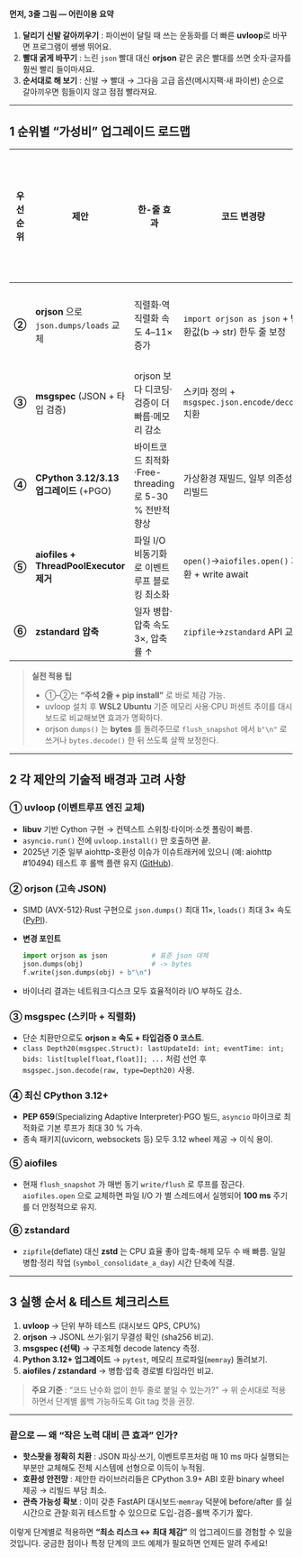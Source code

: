 #### 먼저, 3줄 그림 ― 어린이용 요약

1. **달리기 신발 갈아끼우기** : 파이썬이 달릴 때 쓰는 운동화를 더 빠른 **uvloop**로 바꾸면 프로그램이 쌩쌩 뛰어요.
2. **빨대 굵게 바꾸기** : 느린 `json` 빨대 대신 **orjson** 같은 굵은 빨대를 쓰면 숫자·글자를 훨씬 빨리 들이마셔요.
3. **순서대로 해 보기** : 신발 → 빨대 → 그다음 고급 옵션(메시지팩·새 파이썬) 순으로 갈아끼우면 힘들이지 않고 점점 빨라져요.

---

## 1 순위별 “가성비” 업그레이드 로드맵

| 우선순위  | 제안                                   | 한-줄 효과                                  | 코드 변경량                                         | 난이도 (1 낮음 \~ 5 높음) | 왜 타당한가                                                                                                                              |
| ----- | ------------------------------------ | --------------------------------------- | ---------------------------------------------- | ------------------ | ----------------------------------------------------------------------------------------------------------------------------------- |
| **②** | **orjson** 으로 `json.dumps/loads` 교체  | 직렬화·역직렬화 속도 4–11× 증가                    | `import orjson as json` + 반환값(b → str) 한두 줄 보정 | **2**              | 실코드 호출 지점 `json.dumps` 및 `json.loads` 가 핵심 병목 (예: `flush_snapshot` 쓰기, `put_snapshot` 파싱) . orjson은 현존 가장 빠른 JSON 라이브러리 ([PyPI][2]) |
| **③** | **msgspec** (JSON + 타입 검증)           | orjson 보다 디코딩·검증이 더 빠름·메모리 감소           | 스키마 정의 + `msgspec.json.encode/decode` 치환       | **3**              | 주문서 구조가 고정이므로 정적 스키마 혜택이 큼 ([GitHub][3])                                                                                            |
| **④** | **CPython 3.12/3.13 업그레이드** (+PGO)   | 바이트코드 최적화·Free-threading로 5-30 % 전반적 향상 | 가상환경 재빌드, 일부 의존성 리빌드                           | **2**              | 현재 3.9.23 사용  → 최신 런타임만 바꿔도 asyncio·gzip·zipfile 등 표준모듈이 자체 가속                                                                      |
| **⑤** | **aiofiles + ThreadPoolExecutor 제거** | 파일 I/O 비동기화로 이벤트루프 블로킹 최소화              | `open()`→`aiofiles.open()` 치환 + write await    | **3**              | 분-단위 JSONL 쓰기가 `flush_snapshot` 에서 동기 블로킹                                                                                           |
| **⑥** | **zstandard 압축**                     | 일자 병합·압축 속도 3×, 압축률 ↑                   | `zipfile`→`zstandard` API 교체                   | **4**              | 하루치 파일 병합·압축 루틴(`symbol_consolidate_a_day`) 병목 해소                                                                                   |

> **실전 적용 팁**
>
> * ①–②는 **“주석 2줄 + pip install”** 로 바로 체감 가능.
> * uvloop 설치 후 **WSL2 Ubuntu** 기준 메모리 사용·CPU 퍼센트 추이를 대시보드로 비교해보면 효과가 명확하다.
> * orjson `dumps()` 는 **bytes** 를 돌려주므로 `flush_snapshot` 에서 `b"\n"` 로 쓰거나 `bytes.decode()` 한 뒤 쓰도록 살짝 보정한다.

---

## 2 각 제안의 기술적 배경과 고려 사항

### ① uvloop (이벤트루프 엔진 교체)

* **libuv** 기반 Cython 구현 → 컨텍스트 스위칭·타이머·소켓 폴링이 빠름.
* `asyncio.run()` 전에 `uvloop.install()` 만 호출하면 끝.
* 2025년 기준 일부 aiohttp-호환성 이슈가 이슈트래커에 있으니 (예: aiohttp #10494) 테스트 후 롤백 플랜 유지 ([GitHub][4]).

### ② orjson (고속 JSON)

* SIMD (AVX-512)·Rust 구현으로 `json.dumps()` 최대 11×, `loads()` 최대 3× 속도 ([PyPI][5]).
* **변경 포인트**

  ```python
  import orjson as json           # 표준 json 대체
  json.dumps(obj)                 # -> bytes
  f.write(json.dumps(obj) + b"\n")
  ```
* 바이너리 결과는 네트워크·디스크 모두 효율적이라 I/O 부하도 감소.

### ③ msgspec (스키마 + 직렬화)

* 단순 치환만으로도 **orjson ≥ 속도 + 타입검증 0 코스트**.
* `class Depth20(msgspec.Struct): lastUpdateId: int; eventTime: int; bids: list[tuple[float,float]]; ...` 처럼 선언 후 `msgspec.json.decode(raw, type=Depth20)` 사용.

### ④ 최신 CPython 3.12+

* **PEP 659**(Specializing Adaptive Interpreter)·PGO 빌드, `asyncio` 마이크로 최적화로 기본 루프가 최대 30 % 가속.
* 종속 패키지(uvicorn, websockets 등) 모두 3.12 wheel 제공 → 이식 용이.

### ⑤ aiofiles

* 현재 `flush_snapshot` 가 매번 동기 `write/flush` 로 루프를 잠근다. `aiofiles.open` 으로 교체하면 파일 I/O 가 별 스레드에서 실행되어 **100 ms** 주기를 더 안정적으로 유지.

### ⑥ zstandard

* `zipfile`(deflate) 대신 **zstd** 는 CPU 효율 좋아 압축-해제 모두 수 배 빠름. 일일 병합·정리 작업 (`symbol_consolidate_a_day`) 시간 단축에 직결.

---

## 3 실행 순서 & 테스트 체크리스트

1. **uvloop** → 단위 부하 테스트 (대시보드 QPS, CPU%)
2. **orjson** → JSONL 쓰기·읽기 무결성 확인 (sha256 비교).
3. **msgspec (선택)** → 구조체형 decode latency 측정.
4. **Python 3.12+ 업그레이드** → `pytest`, 메모리 프로파일(`memray`) 돌려보기.
5. **aiofiles / zstandard** → 병합·압축 경로별 타임라인 비교.

> **주요 기준** : “코드 난수화 없이 한두 줄로 붙일 수 있는가?” → 위 순서대로 적용하면서 단계별 롤백 가능하도록 Git tag 컷을 권장.

---

### 끝으로 — 왜 “작은 노력 대비 큰 효과” 인가?

* **핫스팟을 정확히 치환** : JSON 파싱·쓰기, 이벤트루프처럼 매 10 ms 마다 실행되는 부분만 교체해도 전체 시스템에 선형으로 이득이 누적됨.
* **호환성 안전망** : 제안한 라이브러리들은 CPython 3.9+ ABI 호환 binary wheel 제공 → 리빌드 부담 최소.
* **관측 가능성 확보** : 이미 갖춘 FastAPI 대시보드·`memray` 덕분에 before/after 를 실시간으로 관찰·회귀 테스트할 수 있으므로 도입-검증-롤백 주기가 짧다.

이렇게 단계별로 적용하면 **“최소 리스크 ↔ 최대 체감”** 의 업그레이드를 경험할 수 있을 것입니다. 궁금한 점이나 특정 단계의 코드 예제가 필요하면 언제든 알려 주세요!

[1]: https://pypi.org/project/uvloop/?utm_source=chatgpt.com "uvloop - PyPI"
[2]: https://pypi.org/project/orjson/?utm_source=chatgpt.com "orjson - PyPI"
[3]: https://github.com/jcrist/msgspec?utm_source=chatgpt.com "jcrist/msgspec: A fast serialization and validation library, with builtin ..."
[4]: https://github.com/aio-libs/aiohttp/discussions/10494?utm_source=chatgpt.com "Is it still recommended to use uvloop to improve performance? #10494"
[5]: https://pypi.org/project/orjson/2.0.1/?utm_source=chatgpt.com "orjson - PyPI"

